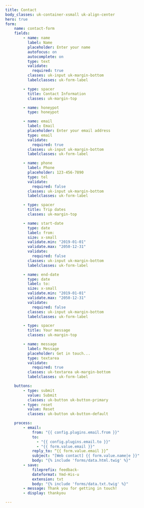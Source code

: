 ```yaml
---
title: Contact
body_classes: uk-container-xsmall uk-align-center
hero: true
form:
    name: contact-form
    fields:
        - name: name
          label: Name
          placeholder: Enter your name
          autofocus: on
          autocomplete: on
          type: text
          validate:
            required: true
          classes: uk-input uk-margin-bottom
          labelclasses: uk-form-label

        - type: spacer
          title: Contact Information
          classes: uk-margin-top

        - name: honeypot
          type: honeypot

        - name: email
          label: Email
          placeholder: Enter your email address
          type: email
          validate:
            required: true
          classes: uk-input uk-margin-bottom
          labelclasses: uk-form-label

        - name: phone
          label: Phone
          placeholder: 123-456-7890
          type: tel
          validate:
            required: false
          classes: uk-input uk-margin-bottom
          labelclasses: uk-form-label

        - type: spacer
          title: Trip dates
          classes: uk-margin-top

        - name: start-date
          type: date
          label: from:
          size: x-small
          validate.min: "2019-01-01"
          validate.max: "2050-12-31"
          validate:
            required: false
          classes: uk-input uk-margin-bottom
          labelclasses: uk-form-label

        - name: end-date
          type: date
          label: to:
          size: x-small
          validate.min: "2019-01-01"
          validate.max: "2050-12-31"
          validate:
            required: false
          classes: uk-input uk-margin-bottom
          labelclasses: uk-form-label

        - type: spacer
          title: Your message
          classes: uk-margin-top

        - name: message
          label: Message
          placeholder: Get in touch...
          type: textarea
          validate:
            required: true
          classes: uk-textarea uk-margin-bottom
          labelclasses: uk-form-label

    buttons:
        - type: submit
          value: Submit
          classes: uk-button uk-button-primary
        - type: reset
          value: Reset
          classes: uk-button uk-button-default

    process:
        - email:
            from: "{{ config.plugins.email.from }}"
            to:
              - "{{ config.plugins.email.to }}"
              - "{{ form.value.email }}"
            reply_to: “{{ form.value.email }}”
            subject: "[Web contact] {{ form.value.name|e }}"
            body: "{% include 'forms/data.html.twig' %}"
        - save:
            fileprefix: feedback-
            dateformat: Ymd-His-u
            extension: txt
            body: "{% include 'forms/data.txt.twig' %}"
        - message: Thank you for getting in touch!
        - display: thankyou

---
```

